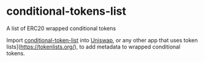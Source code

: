 # conditional-tokens-list
A list of ERC20 wrapped conditional tokens

Import [conditional-token-list](https://raw.githubusercontent.com/gnosis/conditional-tokens-list/main/conditional-token-list.json) into [Uniswap](https://uniswap.org), or any other app that uses token lists](https://tokenlists.org/), to add metadata to wrapped conditional tokens.
